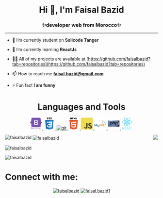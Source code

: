 <h1 align="center">Hi 👋, I'm Faisal Bazid</h1>
<h3 align="center">✨developer web from Morocco✨</h3>
<hr/>

- 🔭 I’m currently student on **Solicode Tanger**

- 🌱 I’m currently learning **ReactJs**

- 👨‍💻 All of my projects are available at [https://github.com/faisalbazid?tab=repositories](https://github.com/faisalbazid?tab=repositories)

- 📫 How to reach me **faisal.bazid@gmail.com**

- ⚡ Fun fact **I am funny** 

<h1 align="center">Languages and Tools</h1>
<p align="center"> <a href="https://getbootstrap.com" target="_blank" rel="noreferrer"> <img src="https://raw.githubusercontent.com/devicons/devicon/master/icons/bootstrap/bootstrap-plain-wordmark.svg" alt="bootstrap" width="40" height="40"/> </a>
  <a href="https://www.w3schools.com/css/" target="_blank" rel="noreferrer"> <img src="https://raw.githubusercontent.com/devicons/devicon/master/icons/css3/css3-original-wordmark.svg" alt="css3" width="40" height="40"/> </a>
  <a href="https://git-scm.com/" target="_blank" rel="noreferrer"> <img src="https://www.vectorlogo.zone/logos/git-scm/git-scm-icon.svg" alt="git" width="40" height="40"/> </a> <a href="https://www.w3.org/html/" target="_blank" rel="noreferrer"> <img src="https://raw.githubusercontent.com/devicons/devicon/master/icons/html5/html5-original-wordmark.svg" alt="html5" width="40" height="40"/> </a> <a href="https://developer.mozilla.org/en-US/docs/Web/JavaScript" target="_blank" rel="noreferrer"> <img src="https://raw.githubusercontent.com/devicons/devicon/master/icons/javascript/javascript-original.svg" alt="javascript" width="40" height="40"/> </a> <a href="https://www.mysql.com/" target="_blank" rel="noreferrer"> <img src="https://raw.githubusercontent.com/devicons/devicon/master/icons/mysql/mysql-original-wordmark.svg" alt="mysql" width="40" height="40"/> </a> <a href="https://www.php.net" target="_blank" rel="noreferrer"> <img src="https://raw.githubusercontent.com/devicons/devicon/master/icons/php/php-original.svg" alt="php" width="40" height="40"/> </a> <a href="https://reactjs.org/" target="_blank" rel="noreferrer"> <img src="https://raw.githubusercontent.com/devicons/devicon/master/icons/react/react-original-wordmark.svg" alt="react" width="40" height="40"/> </a> </p>
  




<p><img align="left" src="https://github-readme-stats.vercel.app/api/top-langs?username=faisalbazid&show_icons=true&locale=en&layout=compact" alt="faisalbazid" />
<img align="right" src="https://camo.githubusercontent.com/cae12fddd9d6982901d82580bdf321d81fb299141098ca1c2d4891870827bf17/68747470733a2f2f6d69726f2e6d656469756d2e636f6d2f6d61782f313336302f302a37513379765349765f7430696f4a2d5a2e676966"/> </p>

<p>&nbsp;<img align="center" src="https://github-readme-stats.vercel.app/api?username=faisalbazid&show_icons=true&locale=en" alt="faisalbazid" /></p>

<p><img align="center" src="https://github-readme-streak-stats.herokuapp.com/?user=faisalbazid&" alt="faisalbazid" /></p>
<p align="left"> <img src="https://komarev.com/ghpvc/?username=faisalbazid&label=Profile%20views&color=0e75b6&style=flat" alt="faisalbazid" /> </p>
<h1 align="left">Connect with me:</h1>
<p align="center">
<a href="https://linkedin.com/in/faisalbazid" target="blank"><img align="center" src="https://raw.githubusercontent.com/rahuldkjain/github-profile-readme-generator/master/src/images/icons/Social/linked-in-alt.svg" alt="faisalbazid" height="30" width="40" /></a>
<a href="https://fb.com/faisal.bazid1" target="blank"><img align="center" src="https://raw.githubusercontent.com/rahuldkjain/github-profile-readme-generator/master/src/images/icons/Social/facebook.svg" alt="faisal.bazid1" height="30" width="40" /></a>
</p>

